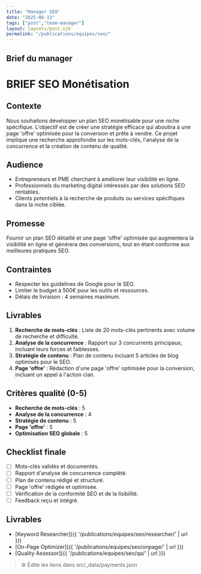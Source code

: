 ```yaml
---
title: "Manager SEO"
date: "2025-08-13"
tags: ["post","team-manager"]
layout: layouts/post.njk
permalink: "/publications/equipes/seo/"
---
```

## Brief du manager

# BRIEF SEO Monétisation

## Contexte
Nous souhaitons développer un plan SEO monétisable pour une niche spécifique. L'objectif est de créer une stratégie efficace qui aboutira à une page 'offre' optimisée pour la conversion et prête à vendre. Ce projet implique une recherche approfondie sur les mots-clés, l'analyse de la concurrence et la création de contenu de qualité.

## Audience
- Entrepreneurs et PME cherchant à améliorer leur visibilité en ligne.
- Professionnels du marketing digital intéressés par des solutions SEO rentables.
- Clients potentiels à la recherche de produits ou services spécifiques dans la niche ciblée.

## Promesse
Fournir un plan SEO détaillé et une page 'offre' optimisée qui augmentera la visibilité en ligne et générera des conversions, tout en étant conforme aux meilleures pratiques SEO.

## Contraintes
- Respecter les guidelines de Google pour le SEO.
- Limiter le budget à 500€ pour les outils et ressources.
- Délais de livraison : 4 semaines maximum.

## Livrables
1. **Recherche de mots-clés** : Liste de 20 mots-clés pertinents avec volume de recherche et difficulté.
2. **Analyse de la concurrence** : Rapport sur 3 concurrents principaux, incluant leurs forces et faiblesses.
3. **Stratégie de contenu** : Plan de contenu incluant 5 articles de blog optimisés pour le SEO.
4. **Page 'offre'** : Rédaction d'une page 'offre' optimisée pour la conversion, incluant un appel à l'action clair.

## Critères qualité (0-5)
- **Recherche de mots-clés** : 5
- **Analyse de la concurrence** : 4
- **Stratégie de contenu** : 5
- **Page 'offre'** : 5
- **Optimisation SEO globale** : 5

## Checklist finale
- [ ] Mots-clés validés et documentés.
- [ ] Rapport d'analyse de concurrence complété.
- [ ] Plan de contenu rédigé et structuré.
- [ ] Page 'offre' rédigée et optimisée.
- [ ] Vérification de la conformité SEO et de la lisibilité.
- [ ] Feedback reçu et intégré.

## Livrables
- [Keyword Researcher]({{ '/publications/equipes/seo/researcher/' | url }})
- [On-Page Optimizer]({{ '/publications/equipes/seo/onpage/' | url }})
- [Quality Assessor]({{ '/publications/equipes/seo/qa/' | url }})

> ⚙️ Édite les liens dans src/_data/payments.json
